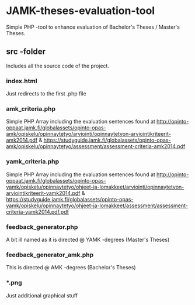 # JAMK-theses-evaluation-tool
Simple PHP -tool to enhance evaluation of Bachelor's Theses / Master's Theses.

## src -folder

Includes all the source code of the project.

### index.html

Just redirects to the first .php file

### amk_criteria.php

Simple PHP Array including the evaluation sentences found at
http://opinto-oppaat.jamk.fi/globalassets/opinto-opas-amk/opiskelu/opinnaytetyo/arviointi/opinnaytetyon-arviointikriteerit-amk2014.pdf
&
https://studyguide.jamk.fi/globalassets/opinto-opas-amk/opiskelu/opinnaytetyo/assessment/assessment-criteria-amk2014.pdf

### yamk_criteria.php

Simple PHP Array including the evaluation sentences found at 
http://opinto-oppaat.jamk.fi/globalassets/opinto-opas-yamk/opiskelu/opinnaytetyo/ohjeet-ja-lomakkeet/arviointi/opinnaytetyon-arviointikriteerit-yamk2014.pdf
&
https://studyguide.jamk.fi/globalassets/opinto-opas-yamk/opiskelu/opinnaytetyo/ohjeet-ja-lomakkeet/assessment/assessment-criteria-yamk2014.pdf.pdf

### feedback_generator.php

A bit ill named as it is directed @ YAMK -degrees (Master's Theses)

### feedback_generator_amk.php

This is directed @ AMK -degrees (Bachelor's Theses)


### *.png

Just additional graphical stuff
